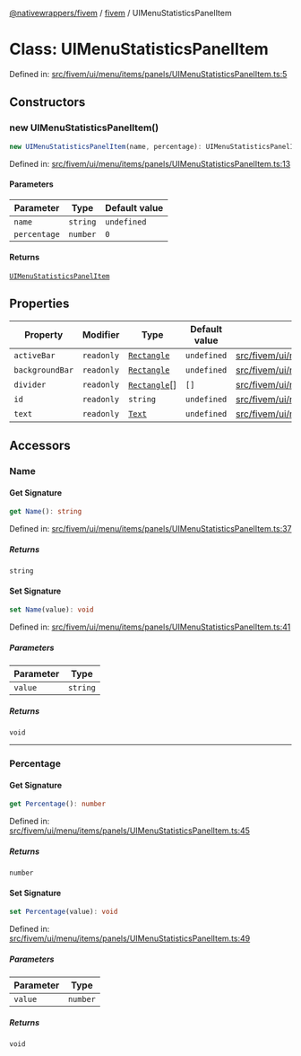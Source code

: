[@nativewrappers/fivem](../../README.md) / [fivem](../README.md) / UIMenuStatisticsPanelItem

# Class: UIMenuStatisticsPanelItem

Defined in: [src/fivem/ui/menu/items/panels/UIMenuStatisticsPanelItem.ts:5](https://github.com/nativewrappers/nativewrappers/blob/ef9379993d0b7126700360ea0bc0e228bd354e81/src/fivem/ui/menu/items/panels/UIMenuStatisticsPanelItem.ts#L5)

## Constructors

### new UIMenuStatisticsPanelItem()

```ts
new UIMenuStatisticsPanelItem(name, percentage): UIMenuStatisticsPanelItem
```

Defined in: [src/fivem/ui/menu/items/panels/UIMenuStatisticsPanelItem.ts:13](https://github.com/nativewrappers/nativewrappers/blob/ef9379993d0b7126700360ea0bc0e228bd354e81/src/fivem/ui/menu/items/panels/UIMenuStatisticsPanelItem.ts#L13)

#### Parameters

| Parameter | Type | Default value |
| ------ | ------ | ------ |
| `name` | `string` | `undefined` |
| `percentage` | `number` | `0` |

#### Returns

[`UIMenuStatisticsPanelItem`](UIMenuStatisticsPanelItem.md)

## Properties

| Property | Modifier | Type | Default value | Defined in |
| ------ | ------ | ------ | ------ | ------ |
| <a id="activebar"></a> `activeBar` | `readonly` | [`Rectangle`](Rectangle.md) | `undefined` | [src/fivem/ui/menu/items/panels/UIMenuStatisticsPanelItem.ts:9](https://github.com/nativewrappers/nativewrappers/blob/ef9379993d0b7126700360ea0bc0e228bd354e81/src/fivem/ui/menu/items/panels/UIMenuStatisticsPanelItem.ts#L9) |
| <a id="backgroundbar"></a> `backgroundBar` | `readonly` | [`Rectangle`](Rectangle.md) | `undefined` | [src/fivem/ui/menu/items/panels/UIMenuStatisticsPanelItem.ts:10](https://github.com/nativewrappers/nativewrappers/blob/ef9379993d0b7126700360ea0bc0e228bd354e81/src/fivem/ui/menu/items/panels/UIMenuStatisticsPanelItem.ts#L10) |
| <a id="divider"></a> `divider` | `readonly` | [`Rectangle`](Rectangle.md)[] | `[]` | [src/fivem/ui/menu/items/panels/UIMenuStatisticsPanelItem.ts:11](https://github.com/nativewrappers/nativewrappers/blob/ef9379993d0b7126700360ea0bc0e228bd354e81/src/fivem/ui/menu/items/panels/UIMenuStatisticsPanelItem.ts#L11) |
| <a id="id"></a> `id` | `readonly` | `string` | `undefined` | [src/fivem/ui/menu/items/panels/UIMenuStatisticsPanelItem.ts:6](https://github.com/nativewrappers/nativewrappers/blob/ef9379993d0b7126700360ea0bc0e228bd354e81/src/fivem/ui/menu/items/panels/UIMenuStatisticsPanelItem.ts#L6) |
| <a id="text"></a> `text` | `readonly` | [`Text`](Text.md) | `undefined` | [src/fivem/ui/menu/items/panels/UIMenuStatisticsPanelItem.ts:8](https://github.com/nativewrappers/nativewrappers/blob/ef9379993d0b7126700360ea0bc0e228bd354e81/src/fivem/ui/menu/items/panels/UIMenuStatisticsPanelItem.ts#L8) |

## Accessors

### Name

#### Get Signature

```ts
get Name(): string
```

Defined in: [src/fivem/ui/menu/items/panels/UIMenuStatisticsPanelItem.ts:37](https://github.com/nativewrappers/nativewrappers/blob/ef9379993d0b7126700360ea0bc0e228bd354e81/src/fivem/ui/menu/items/panels/UIMenuStatisticsPanelItem.ts#L37)

##### Returns

`string`

#### Set Signature

```ts
set Name(value): void
```

Defined in: [src/fivem/ui/menu/items/panels/UIMenuStatisticsPanelItem.ts:41](https://github.com/nativewrappers/nativewrappers/blob/ef9379993d0b7126700360ea0bc0e228bd354e81/src/fivem/ui/menu/items/panels/UIMenuStatisticsPanelItem.ts#L41)

##### Parameters

| Parameter | Type |
| ------ | ------ |
| `value` | `string` |

##### Returns

`void`

***

### Percentage

#### Get Signature

```ts
get Percentage(): number
```

Defined in: [src/fivem/ui/menu/items/panels/UIMenuStatisticsPanelItem.ts:45](https://github.com/nativewrappers/nativewrappers/blob/ef9379993d0b7126700360ea0bc0e228bd354e81/src/fivem/ui/menu/items/panels/UIMenuStatisticsPanelItem.ts#L45)

##### Returns

`number`

#### Set Signature

```ts
set Percentage(value): void
```

Defined in: [src/fivem/ui/menu/items/panels/UIMenuStatisticsPanelItem.ts:49](https://github.com/nativewrappers/nativewrappers/blob/ef9379993d0b7126700360ea0bc0e228bd354e81/src/fivem/ui/menu/items/panels/UIMenuStatisticsPanelItem.ts#L49)

##### Parameters

| Parameter | Type |
| ------ | ------ |
| `value` | `number` |

##### Returns

`void`
